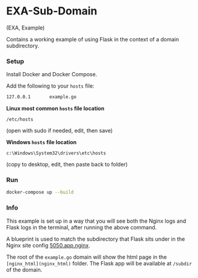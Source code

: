 # EXA-Sub-Domain

(EXA, Example)

Contains a working example of using Flask in the context of a domain
subdirectory.

### Setup

Install Docker and Docker Compose.

Add the following to your `hosts` file:

```bash
127.0.0.1       example.go
```

**Linux most common `hosts` file location**

`/etc/hosts`

(open with sudo if needed, edit, then save)

**Windows `hosts` file location**

`c:\Windows\System32\drivers\etc\hosts`

(copy to desktop, edit, then paste back to folder)

### Run

```bash
docker-compose up --build
```

### Info

This example is set up in a way that you will see both the Nginx
logs and Flask logs in the terminal, after running the above command.

A blueprint is used to match the subdirectory that Flask sits under in the
Nginx site config [5050.app.nginx](nginx_sites_enabled/5050.app.nginx).

The root of the `example.go` domain will show the html page in the
`[nginx_html](nginx_html)` folder. The Flask app will be available at `/subdir`
of the domain.

